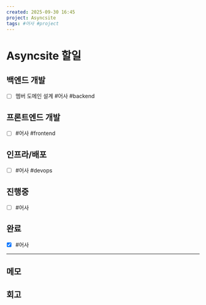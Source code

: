 ```yaml
---
created: 2025-09-30 16:45
project: Asyncsite
tags: #어사 #project
---
```


# Asyncsite 할일

## 백엔드 개발

- [ ] 멤버 도메인 설계 #어사 #backend

## 프론트엔드 개발

- [ ] #어사 #frontend

## 인프라/배포

- [ ] #어사 #devops

## 진행중

- [ ] #어사

## 완료

- [x] #어사

---

## 메모


## 회고